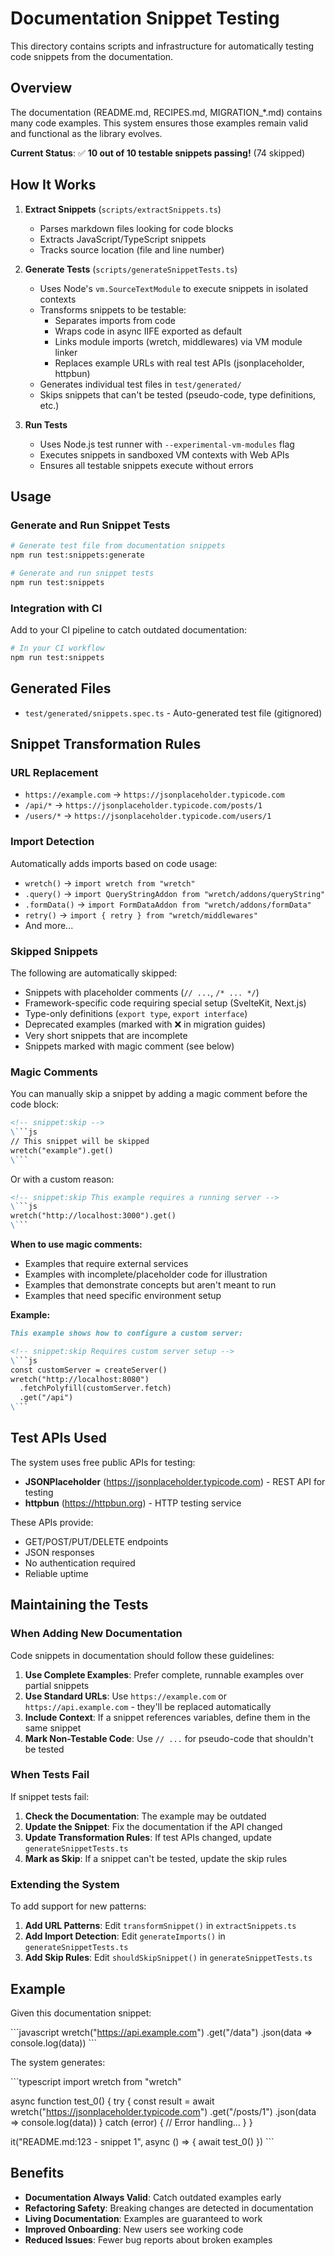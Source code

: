 # Documentation Snippet Testing

This directory contains scripts and infrastructure for automatically testing code snippets from the documentation.

## Overview

The documentation (README.md, RECIPES.md, MIGRATION_*.md) contains many code examples. This system ensures those examples remain valid and functional as the library evolves.

**Current Status**: ✅ **10 out of 10 testable snippets passing!** (74 skipped)

## How It Works

1. **Extract Snippets** (`scripts/extractSnippets.ts`)
   - Parses markdown files looking for code blocks
   - Extracts JavaScript/TypeScript snippets
   - Tracks source location (file and line number)

2. **Generate Tests** (`scripts/generateSnippetTests.ts`)
   - Uses Node's `vm.SourceTextModule` to execute snippets in isolated contexts
   - Transforms snippets to be testable:
     - Separates imports from code
     - Wraps code in async IIFE exported as default
     - Links module imports (wretch, middlewares) via VM module linker
     - Replaces example URLs with real test APIs (jsonplaceholder, httpbun)
   - Generates individual test files in `test/generated/`
   - Skips snippets that can't be tested (pseudo-code, type definitions, etc.)

3. **Run Tests**
   - Uses Node.js test runner with `--experimental-vm-modules` flag
   - Executes snippets in sandboxed VM contexts with Web APIs
   - Ensures all testable snippets execute without errors

## Usage

### Generate and Run Snippet Tests

```bash
# Generate test file from documentation snippets
npm run test:snippets:generate

# Generate and run snippet tests
npm run test:snippets
```

### Integration with CI

Add to your CI pipeline to catch outdated documentation:

```bash
# In your CI workflow
npm run test:snippets
```

## Generated Files

- `test/generated/snippets.spec.ts` - Auto-generated test file (gitignored)

## Snippet Transformation Rules

### URL Replacement
- `https://example.com` → `https://jsonplaceholder.typicode.com`
- `/api/*` → `https://jsonplaceholder.typicode.com/posts/1`
- `/users/*` → `https://jsonplaceholder.typicode.com/users/1`

### Import Detection
Automatically adds imports based on code usage:
- `wretch()` → `import wretch from "wretch"`
- `.query()` → `import QueryStringAddon from "wretch/addons/queryString"`
- `.formData()` → `import FormDataAddon from "wretch/addons/formData"`
- `retry()` → `import { retry } from "wretch/middlewares"`
- And more...

### Skipped Snippets
The following are automatically skipped:
- Snippets with placeholder comments (`// ...`, `/* ... */`)
- Framework-specific code requiring special setup (SvelteKit, Next.js)
- Type-only definitions (`export type`, `export interface`)
- Deprecated examples (marked with ❌ in migration guides)
- Very short snippets that are incomplete
- Snippets marked with magic comment (see below)

### Magic Comments

You can manually skip a snippet by adding a magic comment before the code block:

```markdown
<!-- snippet:skip -->
\```js
// This snippet will be skipped
wretch("example").get()
\```
```

Or with a custom reason:

```markdown
<!-- snippet:skip This example requires a running server -->
\```js
wretch("http://localhost:3000").get()
\```
```

**When to use magic comments:**
- Examples that require external services
- Examples with incomplete/placeholder code for illustration
- Examples that demonstrate concepts but aren't meant to run
- Examples that need specific environment setup

**Example:**

```markdown
This example shows how to configure a custom server:

<!-- snippet:skip Requires custom server setup -->
\```js
const customServer = createServer()
wretch("http://localhost:8080")
  .fetchPolyfill(customServer.fetch)
  .get("/api")
\```
```

## Test APIs Used

The system uses free public APIs for testing:
- **JSONPlaceholder** (https://jsonplaceholder.typicode.com) - REST API for testing
- **httpbun** (https://httpbun.org) - HTTP testing service

These APIs provide:
- GET/POST/PUT/DELETE endpoints
- JSON responses
- No authentication required
- Reliable uptime

## Maintaining the Tests

### When Adding New Documentation

Code snippets in documentation should follow these guidelines:

1. **Use Complete Examples**: Prefer complete, runnable examples over partial snippets
2. **Use Standard URLs**: Use `https://example.com` or `https://api.example.com` - they'll be replaced automatically
3. **Include Context**: If a snippet references variables, define them in the same snippet
4. **Mark Non-Testable Code**: Use `// ...` for pseudo-code that shouldn't be tested

### When Tests Fail

If snippet tests fail:

1. **Check the Documentation**: The example may be outdated
2. **Update the Snippet**: Fix the documentation if the API changed
3. **Update Transformation Rules**: If test APIs changed, update `generateSnippetTests.ts`
4. **Mark as Skip**: If a snippet can't be tested, update the skip rules

### Extending the System

To add support for new patterns:

1. **Add URL Patterns**: Edit `transformSnippet()` in `extractSnippets.ts`
2. **Add Import Detection**: Edit `generateImports()` in `generateSnippetTests.ts`
3. **Add Skip Rules**: Edit `shouldSkipSnippet()` in `generateSnippetTests.ts`

## Example

Given this documentation snippet:

\`\`\`javascript
wretch("https://api.example.com")
  .get("/data")
  .json(data => console.log(data))
\`\`\`

The system generates:

\`\`\`typescript
import wretch from "wretch"

async function test_0() {
  try {
    const result = await wretch("https://jsonplaceholder.typicode.com")
      .get("/posts/1")
      .json(data => console.log(data))
  } catch (error) {
    // Error handling...
  }
}

it("README.md:123 - snippet 1", async () => {
  await test_0()
})
\`\`\`

## Benefits

- **Documentation Always Valid**: Catch outdated examples early
- **Refactoring Safety**: Breaking changes are detected in documentation
- **Living Documentation**: Examples are guaranteed to work
- **Improved Onboarding**: New users see working code
- **Reduced Issues**: Fewer bug reports about broken examples
